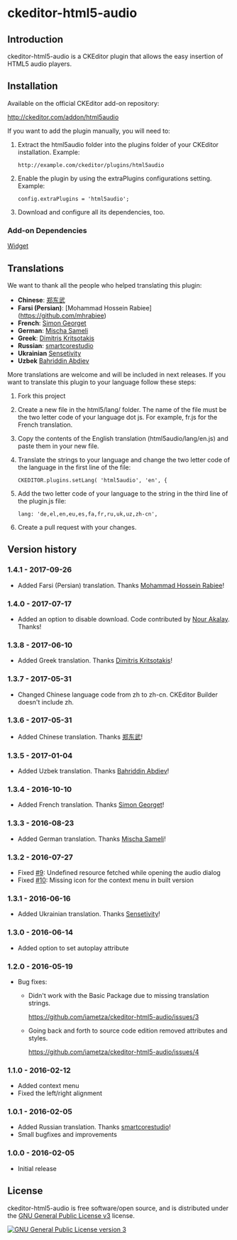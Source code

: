 # ckeditor-html5-audio

## Introduction

ckeditor-html5-audio is a CKEditor plugin that allows the easy insertion of HTML5 audio players.

## Installation

Available on the official CKEditor add-on repository:

http://ckeditor.com/addon/html5audio

If you want to add the plugin manually, you will need to:

1. Extract the html5audio folder into the plugins folder of your CKEditor installation. Example:

    ```
    http://example.com/ckeditor/plugins/html5audio
    ```

2. Enable the plugin by using the extraPlugins configurations setting. Example:

    ```
    config.extraPlugins = 'html5audio';
    ```

3. Download and configure all its dependencies, too.

### Add-on Dependencies

[Widget](http://ckeditor.com/addon/widget)

## Translations

We want to thank all the people who helped translating this plugin:

* **Chinese**: [郑东武](https://github.com/machinelll)
* **Farsi (Persian)**: [Mohammad Hossein Rabiee] (https://github.com/mhrabiee)
* **French**: [Simon Georget](https://github.com/simogeo)
* **German**: [Mischa Sameli](https://github.com/jenzener)
* **Greek**: [Dimitris Kritsotakis](https://github.com/dimitriskr)
* **Russian**: [smartcorestudio](https://github.com/smartcorestudio)
* **Ukrainian** [Sensetivity](https://github.com/Sensetivity)
* **Uzbek** [Bahriddin Abdiev](https://github.com/bahriddin)

More translations are welcome and will be included in next releases. If you want to translate this plugin to your language follow these steps:

1. Fork this project

2. Create a new file in the html5/lang/ folder. The name of the file must be the two letter code of your language dot js. For example, fr.js for the French translation.

3. Copy the contents of the English translation (html5audio/lang/en.js) and paste them in your new file.

4. Translate the strings to your language and change the two letter code of the language in the first line of the file:

    ```
    CKEDITOR.plugins.setLang( 'html5audio', 'en', {
    ```

5. Add the two letter code of your language to the string in the third line of the plugin.js file:

    ```
    lang: 'de,el,en,eu,es,fa,fr,ru,uk,uz,zh-cn',
    ```

6. Create a pull request with your changes.

## Version history

### 1.4.1 - 2017-09-26

* Added Farsi (Persian) translation. Thanks [Mohammad Hossein Rabiee](https://github.com/mhrabiee)!

### 1.4.0 - 2017-07-17

* Added an option to disable download. Code contributed by [Nour Akalay](https://github.com/mnakalay). Thanks!

### 1.3.8 - 2017-06-10

* Added Greek translation. Thanks [Dimitris Kritsotakis](https://github.com/dimitriskr)!

### 1.3.7 - 2017-05-31

* Changed Chinese language code from zh to zh-cn. CKEditor Builder doesn't include zh.

### 1.3.6 - 2017-05-31

* Added Chinese translation. Thanks [郑东武](https://github.com/machinelll)!

### 1.3.5 - 2017-01-04

* Added Uzbek translation. Thanks [Bahriddin Abdiev](https://github.com/bahriddin)!

### 1.3.4 - 2016-10-10

* Added French translation. Thanks [Simon Georget](https://github.com/simogeo)!

### 1.3.3 - 2016-08-23

* Added German translation. Thanks [Mischa Sameli](https://github.com/jenzener)!

### 1.3.2 - 2016-07-27

* Fixed [#9](https://github.com/iametza/ckeditor-html5-audio/issues/9): Undefined resource fetched while opening the audio dialog
* Fixed [#10](https://github.com/iametza/ckeditor-html5-audio/issues/10): Missing icon for the context menu in built version

### 1.3.1 - 2016-06-16

* Added Ukrainian translation. Thanks [Sensetivity](https://github.com/Sensetivity)!

### 1.3.0 - 2016-06-14

* Added option to set autoplay attribute

### 1.2.0 - 2016-05-19

* Bug fixes:

    * Didn't work with the Basic Package due to missing translation strings.

        https://github.com/iametza/ckeditor-html5-audio/issues/3

    * Going back and forth to source code edition removed attributes and styles.

        https://github.com/iametza/ckeditor-html5-audio/issues/4

### 1.1.0 - 2016-02-12

* Added context menu
* Fixed the left/right alignment

### 1.0.1 - 2016-02-05

* Added Russian translation. Thanks [smartcorestudio](https://github.com/smartcorestudio)!
* Small bugfixes and improvements

### 1.0.0 - 2016-02-05
* Initial release

## License

ckeditor-html5-audio is free software/open source, and is distributed under the [GNU General Public License v3](http://www.gnu.org/licenses/gpl.html) license.

<a rel="license" href="http://www.gnu.org/licenses/gpl.html"><img alt="GNU General Public License version 3" style="border-width:0" src="http://www.gnu.org/graphics/gplv3-127x51.png" /></a>
